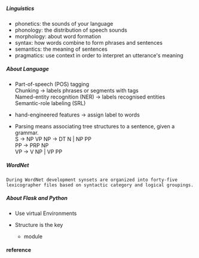 ##### 
#####  Linguistics
   * phonetics: the sounds of your language
   * phonology: the distribution of speech sounds
   * morphology: about word formation
   * syntax: how words combine to form phrases and sentences
   * semantics: the meaning of sentences
   * pragmatics: use context in order to interpret an utterance's meaning

##### About Language
  * Part-of-speech (POS) tagging  
    Chunking -> labels phrases or segments with tags  
    Named-entity recognition (NER) -> labels recognised entities  
    Semantic-role labeling (SRL)  

  * hand-engineered features -> assign label to words 

  * Parsing means associating tree structures to a sentence, given a grammar.  
    S -> NP VP NP -> DT N | NP PP  
    PP -> PRP NP   
    VP -> V NP | VP PP  

#####  WordNet
    During WordNet development synsets are organized into forty-five lexicographer files based on syntactic category and logical groupings.


##### About Flask and Python
  * Use virtual Environments 

  * Structure is the key
    - module

#### reference


